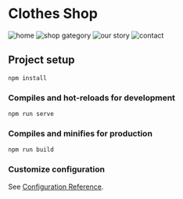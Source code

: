 # Clothes Shop
![home](https://github.com/markkarme/clothes-shop/assets/52974176/a8c5f86f-406b-4246-8143-a93b00bfa808)
![shop gategory](https://github.com/markkarme/clothes-shop/assets/52974176/25b6fd55-261c-4c26-bfc5-b8a32d27fb81)
![our story](https://github.com/markkarme/clothes-shop/assets/52974176/10d40797-cdd0-4fcf-86db-7761e2efb6a5)
![contact](https://github.com/markkarme/clothes-shop/assets/52974176/11940692-800a-4420-889f-1d8e44587729)
## Project setup
```
npm install
```

### Compiles and hot-reloads for development
```
npm run serve
```

### Compiles and minifies for production
```
npm run build
```

### Customize configuration
See [Configuration Reference](https://cli.vuejs.org/config/).

